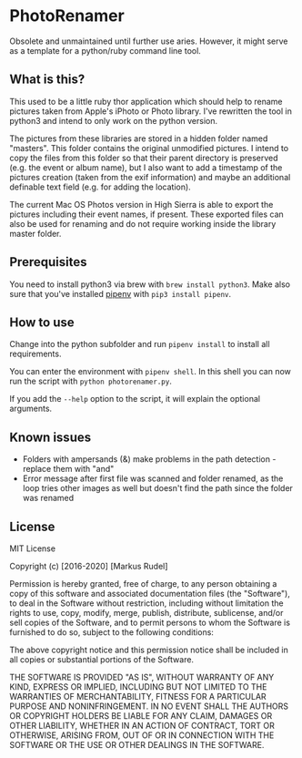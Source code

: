 # PhotoRenamer
Obsolete and unmaintained until further use aries. However, it might serve as a template for a python/ruby command line tool.

## What is this?
This used to be a little ruby thor application which should help to rename pictures taken from Apple's iPhoto or Photo library. I've rewritten the tool in python3 and intend to only work on the python version. 

The pictures from these libraries are stored in a hidden folder named "masters". This folder contains the original unmodified pictures. I intend to copy the files from this folder so that their parent directory is preserved (e.g. the event or album name), but I also want to add a timestamp of the pictures creation (taken from the exif information) and maybe an additional definable text field (e.g. for adding the location).

The current Mac OS Photos version in High Sierra is able to export the pictures including their event names, if present. These exported files can also be used for renaming and do not require working inside the library master folder.



## Prerequisites
You need to install python3 via brew with ``brew install python3``. Make also sure that you've installed [pipenv](https://robots.thoughtbot.com/how-to-manage-your-python-projects-with-pipenv) with ``pip3 install pipenv``.

## How to use
Change into the python subfolder and run ``pipenv install`` to install all requirements.

You can enter the environment with ``pipenv shell``. In this shell you can now run the script with ``python photorenamer.py``.

If you add the ``--help`` option to the script, it will explain the optional arguments.

## Known issues
* Folders with ampersands (&) make problems in the path detection - replace them with "and"
* Error message after first file was scanned and folder renamed, as the loop tries other images as well but doesn't find the path since the folder was renamed

## License
MIT License

Copyright (c) [2016-2020] [Markus Rudel]

Permission is hereby granted, free of charge, to any person obtaining a copy
of this software and associated documentation files (the "Software"), to deal
in the Software without restriction, including without limitation the rights
to use, copy, modify, merge, publish, distribute, sublicense, and/or sell
copies of the Software, and to permit persons to whom the Software is
furnished to do so, subject to the following conditions:

The above copyright notice and this permission notice shall be included in all
copies or substantial portions of the Software.

THE SOFTWARE IS PROVIDED "AS IS", WITHOUT WARRANTY OF ANY KIND, EXPRESS OR
IMPLIED, INCLUDING BUT NOT LIMITED TO THE WARRANTIES OF MERCHANTABILITY,
FITNESS FOR A PARTICULAR PURPOSE AND NONINFRINGEMENT. IN NO EVENT SHALL THE
AUTHORS OR COPYRIGHT HOLDERS BE LIABLE FOR ANY CLAIM, DAMAGES OR OTHER
LIABILITY, WHETHER IN AN ACTION OF CONTRACT, TORT OR OTHERWISE, ARISING FROM,
OUT OF OR IN CONNECTION WITH THE SOFTWARE OR THE USE OR OTHER DEALINGS IN THE
SOFTWARE.

